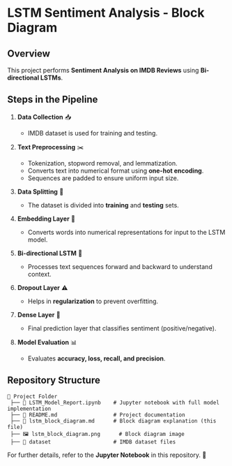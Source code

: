 # LSTM Sentiment Analysis - Block Diagram

## Overview
This project performs **Sentiment Analysis on IMDB Reviews** using **Bi-directional LSTMs**.


## Steps in the Pipeline

1. **Data Collection** 📥
   - IMDB dataset is used for training and testing.

2. **Text Preprocessing** ✂️
   - Tokenization, stopword removal, and lemmatization.
   - Converts text into numerical format using **one-hot encoding**.
   - Sequences are padded to ensure uniform input size.

3. **Data Splitting** 🔄
   - The dataset is divided into **training** and **testing** sets.

4. **Embedding Layer** 🔢
   - Converts words into numerical representations for input to the LSTM model.

5. **Bi-directional LSTM** 🧠
   - Processes text sequences forward and backward to understand context.

6. **Dropout Layer** ⚠️
   - Helps in **regularization** to prevent overfitting.

7. **Dense Layer** 🎯
   - Final prediction layer that classifies sentiment (positive/negative).

8. **Model Evaluation** 📊
   - Evaluates **accuracy, loss, recall, and precision**.

## Repository Structure
```
📂 Project Folder
 ├── 📄 LSTM_Model_Report.ipynb    # Jupyter notebook with full model implementation
 ├── 📄 README.md                  # Project documentation
 ├── 📄 lstm_block_diagram.md      # Block diagram explanation (this file)
 ├── 🖼️ lstm_block_diagram.png      # Block diagram image
 ├── 📂 dataset                    # IMDB dataset files
```

For further details, refer to the **Jupyter Notebook** in this repository. 🚀

